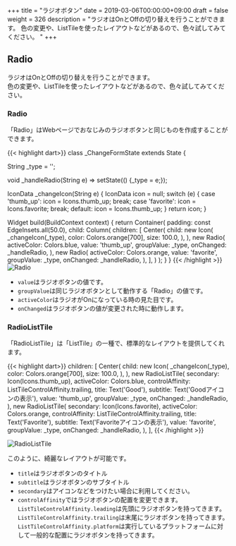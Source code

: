 +++
title = "ラジオボタン"
date = 2019-03-06T00:00:00+09:00
draft = false
weight = 326
description = "ラジオはOnとOffの切り替えを行うことができます。 色の変更や、ListTileを使ったレイアウトなどがあるので、色々試してみてください。 "
+++
## Radio

ラジオはOnとOffの切り替えを行うことができます。  
色の変更や、ListTileを使ったレイアウトなどがあるので、色々試してみてください。  

### Radio

「Radio」はWebページでおなじみのラジオボタンと同じものを作成することができます。

{{< highlight dart>}}
class _ChangeFormState extends State<ChangeForm> {

  String _type = '';

  void _handleRadio(String e) => setState(() {_type = e;});

  IconData _changeIcon(String e) {
    IconData icon = null;
    switch (e) {
      case 'thumb_up':
        icon = Icons.thumb_up;
        break;
      case 'favorite':
        icon = Icons.favorite;
        break;
      default:
        icon = Icons.thumb_up;
    }
    return icon;
  }

  Widget build(BuildContext context) {
    return Container(
      padding: const EdgeInsets.all(50.0),
      child: Column(
        children: <Widget>[
          Center(
            child: new Icon(
              _changeIcon(_type),
              color: Colors.orange[700],
              size: 100.0,
            ),
          ),
          new Radio(
            activeColor: Colors.blue,
            value: 'thumb_up',
            groupValue: _type,
            onChanged: _handleRadio,
          ),
          new Radio(
            activeColor: Colors.orange,
            value: 'favorite',
            groupValue: _type,
            onChanged: _handleRadio,
          ),
        ],
      )
    );
  }
}
{{< /highlight >}}
<img src="/images/basic/interactive/02/radio_01.gif" style="min-width:300px;max-width:600px;" alt="Radio"/>

- ``value``はラジオボタンの値です。
- ``groupValue``は同じラジオボタンとして動作する「Radio」の値です。
- ``activeColor``はラジオがOnになっている時の見た目です。
- ``onChanged``はラジオボタンの値が変更された時に動作します。

### RadioListTile

「RadioListTile」は「ListTile」の一種で、標準的なレイアウトを提供してくれます。

{{< highlight dart>}}
children: <Widget>[
  Center(
    child: new Icon(
      _changeIcon(_type),
      color: Colors.orange[700],
      size: 100.0,
    ),
  ),
  new RadioListTile(
    secondary: Icon(Icons.thumb_up),
    activeColor: Colors.blue,
    controlAffinity: ListTileControlAffinity.trailing,
    title: Text('Good'),
    subtitle: Text('Goodアイコンの表示'),
    value: 'thumb_up',
    groupValue: _type,
    onChanged: _handleRadio,
  ),
  new RadioListTile(
    secondary: Icon(Icons.favorite),
    activeColor: Colors.orange,
    controlAffinity: ListTileControlAffinity.trailing,
    title: Text('Favorite'),
    subtitle: Text('Favoriteアイコンの表示'),
    value: 'favorite',
    groupValue: _type,
    onChanged: _handleRadio,
  ),
],
{{< /highlight >}}

<img src="/images/basic/interactive/02/radio_02.gif" style="min-width:300px;max-width:600px;" alt="RadioListTile"/>

このように、綺麗なレイアウトが可能です。

- ``title``はラジオボタンのタイトル
- ``subtitle``はラジオボタンのサブタイトル
- ``secondary``はアイコンなどをつけたい場合に利用してください。
- ``controlAffinity``ではラジオボタンの配置を変更できます。  
``ListTileControlAffinity.leading``は先頭にラジオボタンを持ってきます。    
``ListTileControlAffinity.trailing``は末尾にラジオボタンを持ってきます。  
``ListTileControlAffinity.platform``は実行しているプラットフォームに対して一般的な配置にラジオボタンを持ってきます。  
